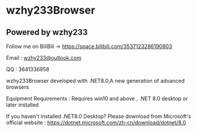 # wzhy233Browser


## Powered by wzhy233

 Follow me on BiliBili  ->  https://space.bilibili.com/3537123286190803
 
 Email : wzhy233@outlook.com
 
 QQ : 3641336958
 
 wzhy233Browser developed with .NET8.0,A new generation of advanced browsers
 
 Equipment Requirements : Requires win10 and above , .NET 8.0 desktop or later installed

 If you haven't installed .NET8.0 Desktop? Please download from Microsoft's official website : https://dotnet.microsoft.com/zh-cn/download/dotnet/8.0
